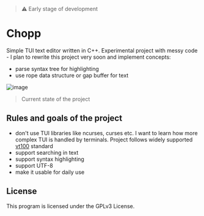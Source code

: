 > ⚠️ Early stage of development

# Chopp

Simple TUI text editor written in C++. Experimental project with messy code - I plan to rewrite this project very soon and implement concepts:
- parse syntax tree for highlighting
- use rope data structure or gap buffer for text

![image](https://github.com/michaldziuba03/chopp/assets/43048524/150d891f-67d0-4970-b55a-27d508c38876)

> Current state of the project

## Rules and goals of the project

- don't use TUI libraries like ncurses, curses etc. I want to learn how more complex TUI is handled by terminals. Project follows widely supported [vt100](https://www.vt100.net/) standard
- support searching in text
- support syntax highlighting
- support UTF-8
- make it usable for daily use

## License

This program is licensed under the GPLv3 License.
